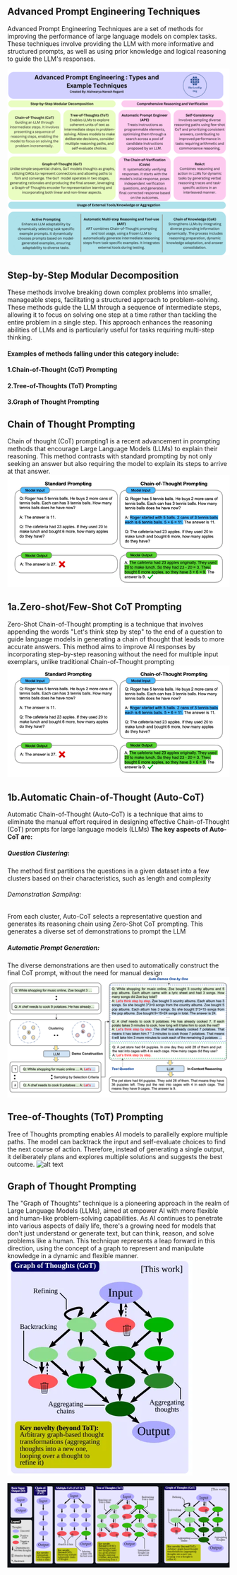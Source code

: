 ## **Advanced Prompt Engineering Techniques**

Advanced Prompt Engineering Techniques are a set of methods for improving the performance of large language models on complex tasks. These techniques involve providing the LLM with more informative and structured prompts, as well as using prior knowledge and logical reasoning to guide the LLM's responses.

![alt text](assests/prompting_11.png)

## **Step-by-Step Modular Decomposition**

These methods involve breaking down complex problems into smaller, manageable steps, facilitating a structured approach to problem-solving. These methods guide the LLM through a sequence of intermediate steps, allowing it to focus on solving one step at a time rather than tackling the entire problem in a single step. This approach enhances the reasoning abilities of LLMs and is particularly useful for tasks requiring multi-step thinking.

#### Examples of methods falling under this category include:
#### 1.Chain-of-Thought (CoT) Prompting
#### 2.Tree-of-Thoughts (ToT) Prompting
#### 3.Graph of Thought Prompting

## **Chain of Thought Prompting**
Chain of thought (CoT) prompting1 is a recent advancement in prompting methods that encourage Large Language Models (LLMs) to explain their reasoning. This method contrasts with standard prompting by not only seeking an answer but also requiring the model to explain its steps to arrive at that answer.
![alt text](assests/cot.webp)

## 1a.Zero-shot/Few-Shot CoT Prompting
Zero-Shot Chain-of-Thought prompting is a technique that involves appending the words "Let's think step by step" to the end of a question to guide language models in generating a chain of thought that leads to more accurate answers. This method aims to improve AI responses by incorporating step-by-step reasoning without the need for multiple input exemplars, unlike traditional Chain-of-Thought prompting
![alt text](assests/cot.webp)

## 1b.Automatic Chain-of-Thought (Auto-CoT)
Automatic Chain-of-Thought (Auto-CoT) is a technique that aims to eliminate the manual effort required in designing effective Chain-of-Thought (CoT) prompts for large language models (LLMs)
**The key aspects of Auto-CoT are:**
##### Question Clustering: 
The method first partitions the questions in a given dataset into a few clusters based on their characteristics, such as length and complexity
###### Demonstration Sampling: 
From each cluster, Auto-CoT selects a representative question and generates its reasoning chain using Zero-Shot CoT prompting. This generates a diverse set of demonstrations to prompt the LLM
##### Automatic Prompt Generation: 
The diverse demonstrations are then used to automatically construct the final CoT prompt, without the need for manual design
![alt text](assests/auto%20cot.png)

## **Tree-of-Thoughts (ToT) Prompting**
Tree of Thoughts prompting enables AI models to parallelly explore multiple paths. The model can backtrack the input and self-evaluate choices to find the next course of action. Therefore, instead of generating a single output, it deliberately plans and explores multiple solutions and suggests the best outcome.
![alt text](assests/tot.png.png)

## **Graph of Thought Prompting**
The "Graph of Thoughts" technique is a pioneering approach in the realm of Large Language Models (LLMs), aimed at empower AI with more flexible and human-like problem-solving capabilities. As AI continues to  penetrate into various aspects of daily life, there's a growing need for models that don't just understand or generate text, but can think, reason, and solve problems like a human. This technique represents a leap forward in this direction, using the concept of a graph to represent and manipulate knowledge in a dynamic and flexible manner.
![alt text](assests/got.webp)

![alt text](assests/all.png)


